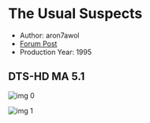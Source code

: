# The Usual Suspects

* Author: aron7awol
* [Forum Post](https://www.avsforum.com/threads/bass-eq-for-filtered-movies.2995212/post-58277344)
* Production Year: 1995

## DTS-HD MA 5.1

![img 0](https://i.imgur.com/kFbdBmA.jpg)

![img 1](https://i.imgur.com/ry8svpE.jpg)

